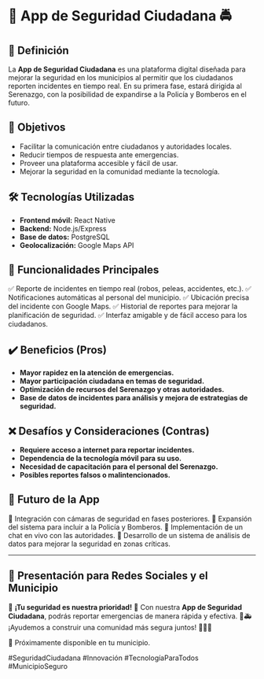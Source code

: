 # 📢 App de Seguridad Ciudadana 🚔

## 📌 Definición
La **App de Seguridad Ciudadana** es una plataforma digital diseñada para mejorar la seguridad en los municipios al permitir que los ciudadanos reporten incidentes en tiempo real. En su primera fase, estará dirigida al Serenazgo, con la posibilidad de expandirse a la Policía y Bomberos en el futuro.

## 🎯 Objetivos
- Facilitar la comunicación entre ciudadanos y autoridades locales.
- Reducir tiempos de respuesta ante emergencias.
- Proveer una plataforma accesible y fácil de usar.
- Mejorar la seguridad en la comunidad mediante la tecnología.

## 🛠️ Tecnologías Utilizadas
- **Frontend móvil:** React Native
- **Backend:** Node.js/Express
- **Base de datos:** PostgreSQL
- **Geolocalización:** Google Maps API

## 📱 Funcionalidades Principales
✅ Reporte de incidentes en tiempo real (robos, peleas, accidentes, etc.).
✅ Notificaciones automáticas al personal del municipio.
✅ Ubicación precisa del incidente con Google Maps.
✅ Historial de reportes para mejorar la planificación de seguridad.
✅ Interfaz amigable y de fácil acceso para los ciudadanos.

## ✔️ Beneficios (Pros)
- **Mayor rapidez en la atención de emergencias.**
- **Mayor participación ciudadana en temas de seguridad.**
- **Optimización de recursos del Serenazgo y otras autoridades.**
- **Base de datos de incidentes para análisis y mejora de estrategias de seguridad.**

## ❌ Desafíos y Consideraciones (Contras)
- **Requiere acceso a internet para reportar incidentes.**
- **Dependencia de la tecnología móvil para su uso.**
- **Necesidad de capacitación para el personal del Serenazgo.**
- **Posibles reportes falsos o malintencionados.**

## 🚀 Futuro de la App
🔹 Integración con cámaras de seguridad en fases posteriores.
🔹 Expansión del sistema para incluir a la Policía y Bomberos.
🔹 Implementación de un chat en vivo con las autoridades.
🔹 Desarrollo de un sistema de análisis de datos para mejorar la seguridad en zonas críticas.

---

## 📢 Presentación para Redes Sociales y el Municipio
🔴 **¡Tu seguridad es nuestra prioridad!** 📲 Con nuestra **App de Seguridad Ciudadana**, podrás reportar emergencias de manera rápida y efectiva. 🚓🚑 ¡Ayudemos a construir una comunidad más segura juntos! 💪👮‍♂️

📍 Próximamente disponible en tu municipio.

#SeguridadCiudadana #Innovación #TecnologíaParaTodos #MunicipioSeguro
